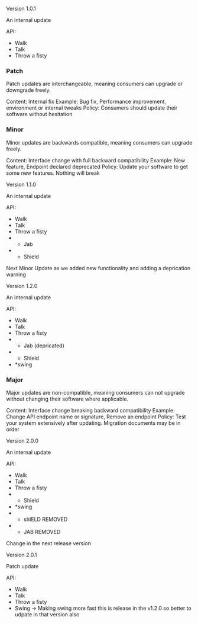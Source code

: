 
Version 1.0.1

An internal update

API:
- Walk
- Talk
- Throw a fisty


### Patch

Patch updates are interchangeable, meaning consumers can upgrade or downgrade freely.

Content: Internal fix
Example: Bug fix, Performance improvement, environment or internal tweaks
Policy: Consumers should update their software without hesitation



### Minor

Minor updates are backwards compatible, meaning consumers can upgrade freely.

Content: Interface change with full backward compatibility
Example: New feature, Endpoint declared deprecated
Policy: Update your software to get some new features. Nothing will break

Version 1.1.0

An internal update

API:
- Walk
- Talk
- Throw a fisty
- * Jab
- * Shield


Next Minor Update as we added new functionality and adding a deprication warning


Version 1.2.0

An internal update

API:
- Walk
- Talk
- Throw a fisty
- * Jab (depricated)
- * Shield
- *swing



### Major
Major updates are non-compatible, meaning consumers can not upgrade without changing their software where applicable.

Content: Interface change breaking backward compatibility
Example: Change API endpoint name or signature, Remove an endpoint
Policy: Test your system extensively after updating.
Migration documents may be in order


Version 2.0.0

An internal update

API:
- Walk
- Talk
- Throw a fisty
- * Shield
- *swing
- - shIELD REMOVED
- - JAB REMOVED



Change in the next release version

Version 2.0.1

Patch update

API:
- Walk
- Talk
- Throw a fisty
- Swing -> Making swing more fast this is release in the v1.2.0 so better to udpate in that version also

